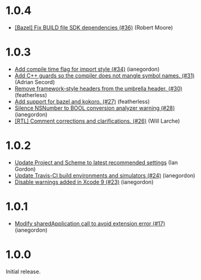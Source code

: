 # 1.0.4

* [[Bazel] Fix BUILD file SDK dependencies (#36)](https://github.com/material-components/material-components-ios/commit/298b51d3523a346a404e7e8c8bda14e27ed65226) (Robert Moore)

# 1.0.3

* [Add compile time flag for import style (#34)](https://github.com/material-foundation/material-internationalization-ios/88af44b587cb03408a827b97aa82234f6a7abc23) (ianegordon)
* [Add C++ guards so the compiler does not mangle symbol names. (#31)](https://github.com/material-foundation/material-internationalization-ios/5060976bcf45947d1176f8e060d13d4447b60a10) (Adrian Secord)
* [Remove framework-style headers from the umbrella header. (#30)](https://github.com/material-foundation/material-internationalization-ios/fef1a31313a4a8aa0234cce416e1615c7054cf9d) (featherless)
* [Add support for bazel and kokoro. (#27)](https://github.com/material-foundation/material-internationalization-ios/42a9bdf739a8de112fbcf8d395640f3477306fae) (featherless)
* [Silence NSNumber to BOOL conversion analyzer warning (#28)](https://github.com/material-foundation/material-internationalization-ios/5630a566396477ce6df5fd48b885aefdf40826d6) (ianegordon)
* [[RTL] Comment corrections and clarifications. (#26)](https://github.com/material-foundation/material-internationalization-ios/b6d5bfb53cac16de15c75d6571da5e15cdea4884) (Will Larche)

# 1.0.2

* [Update Project and Scheme to latest recommended settings](https://github.com/material-foundation/material-internationalization-ios/8a0317501403463fab8c1d541eddf0f649df2fc6) (Ian Gordon)
* [Update Travis-CI build environments and simulators (#24)](https://github.com/material-foundation/material-internationalization-ios/25521a9733fea64a2c9cde737d1037d2ec5eee74) (ianegordon)
* [Disable warnings added in Xcode 9 (#23)](https://github.com/material-foundation/material-internationalization-ios/6909be2fcde579116d7e454ae308dac777b740bb) (ianegordon)

# 1.0.1

* [Modify sharedApplication call to avoid extension error (#17)](https://github.com/material-foundation/material-internationalization-ios/commit/902e392e78c11e8ae5169135dd7a0077bcf37d48) (ianegordon)

# 1.0.0

Initial release.

